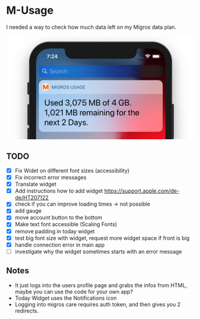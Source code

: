 #  M-Usage

I needed a way to check how much data left on my Migros data plan.

![screenshot](screenshot.png)

## TODO
- [x] Fix Widet on different font sizes (accessibility)
- [x] Fix incorrect error messages
- [x] Translate widget
- [x] Add instructions how to add widget https://support.apple.com/de-de/HT207122
- [x] check if you can improve loading times -> not possible
- [x] add gauge
- [x] move account button to the bottom
- [x] Make text font accessible (Scaling Fonts)
- [x] remove padding in today widget
- [x] test big font size with widget, request more widget space if front is big
- [x] handle connection error in main app
- [ ] investigate why the widget sometimes starts with an error message

## Notes
* It just logs into the users profile page and grabs the infos from HTML, maybe you can use the code for your own app?
* Today Widget uses the Notifications icon
* Logging into migros care requires auth token, and then gives you 2 redirects.
